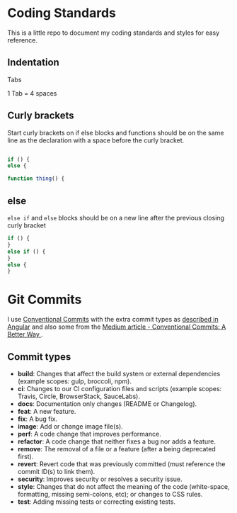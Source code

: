 # Coding Standards
This is a little repo to document my coding standards and styles for easy reference.


## Indentation
Tabs

1 Tab = 4 spaces

## Curly brackets
Start curly brackets on if else blocks and functions should be on the same line as the declaration with a space before the curly bracket.

```js

if () {
else {

function thing() {
```

## else
`else if` and `else` blocks should be on a new line after the previous closing curly bracket

```js
if () {
}
else if () {
}
else {
}
```


# Git Commits
I use [Conventional Commits](https://www.conventionalcommits.org/en/v1.0.0/) with the extra commit types as [described in Angular](https://github.com/angular/angular/blob/22b96b9/CONTRIBUTING.md#type) and also some from the [Medium article - Conventional Commits: A Better Way ](https://medium.com/neudesic-innovation/conventional-commits-a-better-way-78d6785c2e08).

## Commit types

- **build**: Changes that affect the build system or external dependencies (example scopes: gulp, broccoli, npm).
- **ci**: Changes to our CI configuration files and scripts (example scopes: Travis, Circle, BrowserStack, SauceLabs).
- **docs**: Documentation only changes (README or Changelog).
- **feat**: A new feature.
- **fix**: A bug fix.
- **image**: Add or change image file(s).
- **perf**: A code change that improves performance.
- **refactor**: A code change that neither fixes a bug nor adds a feature.
- **remove**: The removal of a file or a feature (after a being deprecated first).
- **revert**: Revert code that was previously committed (must reference the commit ID(s) to link them).
- **security**: Improves security or resolves a security issue.
- **style**: Changes that do not affect the meaning of the code (white-space, formatting, missing semi-colons, etc); or changes to CSS rules.
- **test**: Adding missing tests or correcting existing tests.
